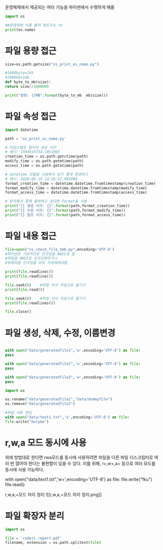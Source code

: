운영체제에서 제공되는 여러 기능을 파이썬에서 수행하게 해줌

```python
import os

##운영체제 이름 출력 윈도우는 nt
print(os.name)
```

# 파일 용량 접근

```python
size=os.path.getsize("os_print_os_name.py")

#1000byte=1kb
#1000kb=1mb
def byte_to_mb(size):
return size//1000000

print("용량: {}MB".format(byte_to_mb	mb(size)))
```

# 파일 속성 접근
```python
import datetime

path = 'os_print_os_name.py'

# 타임스탬프 형식의 생성 시간
# 예시: 1594616754.1851065
creation_time = os.path.getctime(path)
modify_time = os.path.getmtime(path)
access_time = os.path.getatime(path)

# datetime 모듈을 사용해서 보기 좋게 변경하기
# 예시: 2020-06-19 14:26:52.981000
format_creation_time = datetime.datetime.fromtimestamp(creation_time)
format_modify_time = datetime.datetime.fromtimestamp(modify_time)
format_access_time = datetime.datetime.fromtimestamp(access_time)

# 문자열과 함께 출력하고 싶다면 format을 사용
print("{} 생성 시각: {}".format(path,format_creation_time))
print("{} 수정 시각: {}".format(path,format_modify_time))
print("{} 참조 시각: {}".format(path,format_access_time))
```

# 파일 내용 접근
```python
file=open("os_check_file_5mb.py",encoding='UTF-8')
#파이썬은 기본적으로 인코딩을 ANSI로 함
#파일을 ANSI로 인코딩해주거나
#위에처럼 인코딩을 따로 지정해줘야함

print(file.readline())
print(file.readline())

file.seek(0)    #파일 커서 처음으로 옮기기
print(file.read())

file.seek(0)    #파일 커서 처음으로 옮기기
print(file.readlines())

file.close()
```

# 파일 생성, 삭제, 수정, 이름변경
```python

with open("data/generatedfile1",'w',encoding='UTF-8') as file:
pass

with open("data/generatedfile2",'w',encoding='UTF-8') as file:
pass

with open("data/generatedfile3",'w',encoding='UTF-8') as file:
pass

import os

os.rename("data/generatedfile1","data/dummyfile")
os.remove("data/generatedfile2")

#파일 내용 편집
with open("data/text1.txt",'a',encoding='UTF-8') as file:
file.write("helpme")
```


# r,w,a 모드 동시에 사용
위에 방법대로 한다면 rwa모드를 동시에 사용하려면 파일을 다른 파일 디스크립터로
여러 번 열어야 한다는 불편함이 있을 수 있다.
이를 위해, r+,w+,a+ 등으로 여러 모드를 동시에 사용 가능하다.

with open("data/text1.txt",'w+',encoding='UTF-8') as file:
file.write("fku")
file.read()

r,w,a,+모드 차이 정리
![[r,w,a,+모드 차이 정리.png]]

# 파일 확장자 분리
```python
import os

file = 'codeit.report.pdf'
filename, extension = os.path.splitext(file)
```
